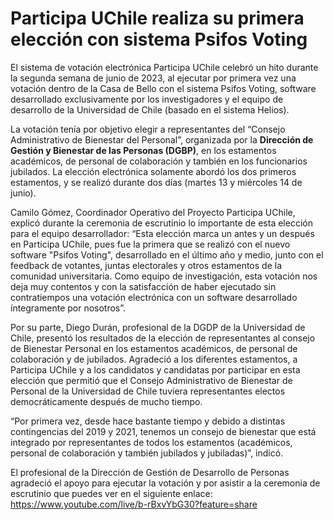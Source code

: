 # Participa UChile realiza su primera elección con sistema Psifos Voting

El sistema de votación electrónica Participa UChile celebró un hito durante la segunda semana de junio de 2023, al ejecutar por primera vez una votación dentro de la Casa de Bello con el sistema Psifos Voting, software desarrollado exclusivamente por los investigadores y el equipo de desarrollo de la Universidad de Chile (basado en el sistema Helios).

La votación tenía por objetivo elegir a representantes del “Consejo Administrativo de Bienestar del Personal”, organizada por la **Dirección de Gestión y Bienestar de las Personas (DGBP)**, en los estamentos académicos, de personal de colaboración y también en los funcionarios jubilados. La elección electrónica solamente abordó los dos primeros estamentos, y se realizó durante dos días (martes 13 y miércoles 14 de junio).

Camilo Gómez, Coordinador Operativo del Proyecto Participa UChile, explicó durante la ceremonia de escrutinio lo importante de esta elección para el equipo desarrollador: “Esta elección marca un antes y un después en Participa UChile, pues fue la primera que se realizó con el nuevo software "Psifos Voting", desarrollado en el último año y medio, junto con el feedback de votantes, juntas electorales y otros estamentos de la comunidad universitaria. Como equipo de investigación, esta votación nos deja muy contentos y con la satisfacción de haber ejecutado sin contratiempos una votación electrónica con un software desarrollado íntegramente por nosotros”. 

Por su parte, Diego Durán, profesional de la DGDP de la Universidad de Chile, presentó los resultados de la elección de representantes al consejo de Bienestar Personal en los estamentos académicos, de personal de colaboración y de jubilados. Agradeció a los diferentes estamentos, a Participa UChile y a los candidatos y candidatas por participar en esta elección que permitió que el Consejo Administrativo de Bienestar de Personal de la Universidad de Chile tuviera representantes electos democráticamente después de mucho tiempo.

“Por primera vez, desde hace bastante tiempo y debido a distintas contingencias del 2019 y 2021, tenemos un consejo de bienestar que está integrado por representantes de todos los estamentos (académicos, personal de colaboración y también jubilados y jubiladas)”, indicó. 

El profesional de la Dirección de Gestión de Desarrollo de Personas agradeció el apoyo  para ejecutar la votación y por asistir a la ceremonia de escrutinio que puedes ver en el siguiente enlace: https://www.youtube.com/live/b-rBxvYbG30?feature=share
